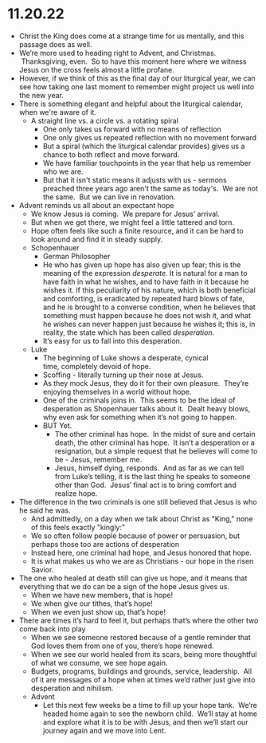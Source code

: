 # 11.20.22

* Christ the King does come at a strange time for us mentally, and this passage does as well.
* We’re more used to heading right to Advent, and Christmas.  Thanksgiving, even.  So to have this moment here where we witness Jesus on the cross feels almost a little profane.
* However, if we think of this as the final day of our liturgical year, we can see how taking one last moment to remember might project us well into the new year.
* There is something elegant and helpful about the liturgical calendar, when we're aware of it.
	* A straight line vs. a circle vs. a rotating spiral
		* One only takes us forward with no means of reflection
		* One only gives us repeated reflection with no movement forward
		* But a spiral (which the liturgical calendar provides) gives us a chance to both reflect and move forward.
		* We have familiar touchpoints in the year that help us remember who we are.
		* But that it isn't static means it adjusts with us - sermons preached three years ago aren't the same as today's.  We are not the same.  But we can live in renovation.
* Advent reminds us all about an expectant hope
	* We know Jesus is coming.  We prepare for Jesus’ arrival.
	* But when we get there, we might feel a little tattered and torn.
	* Hope often feels like such a finite resource, and it can be hard to look around and find it in steady supply.
	* Schopenhauer
		* German Philosopher
		* He who has given up hope has also given up fear; this is the meaning of the expression _desperate_. It is natural for a man to have faith in what he wishes, and to have faith in it because he wishes it. If this peculiarity of his nature, which is both beneficial and comforting, is eradicated by repeated hard blows of fate, and he is brought to a converse condition, when he believes that something must happen because he does not wish it, and what he wishes can never happen just because he wishes it; this is, in reality, the state which has been called _desperation_.
		* It’s easy for us to fall into this desperation.  
	* Luke
		* The beginning of Luke shows a desperate, cynical time, completely devoid of hope.  
		* Scoffing - literally turning up their nose at Jesus.  
		* As they mock Jesus, they do it for their own pleasure.  They’re enjoying themselves in a world without hope.  
		* One of the criminals joins in.  This seems to be the ideal of desperation as Shopenhauer talks about it.  Dealt heavy blows, why even ask for something when it’s not going to happen.
		* BUT Yet.
			* The other criminal has hope.  In the midst of sure and certain death, the other criminal has hope.  It isn’t a desperation or a resignation, but a simple request that he believes will come to be - Jesus, remember me.
			* Jesus, himself dying, responds.  And as far as we can tell from Luke’s telling, it is the last thing he speaks to someone other than God.  Jesus’ final act is to bring comfort and realize hope.
* The difference in the two criminals is one still believed that Jesus is who he said he was.
	* And admittedly, on a day when we talk about Christ as "King," none of this feels exactly "kingly:"
	* We so often follow people because of power or persuasion, but perhaps those too are actions of desperation
	* Instead here, one criminal had hope, and Jesus honored that hope.
	* It is what makes us who we are as Christians - our hope in the risen Savior.  
* The one who healed at death still can give us hope, and it means that everything that we do can be a sign of the hope Jesus gives us.
	* When we have new members, that is hope!
	* We when give our tithes, that’s hope!
	* When we even just show up, that’s hope!
* There are times it’s hard to feel it, but perhaps that’s where the other two come back into play
	* When we see someone restored because of a gentle reminder that God loves them from one of you, there’s hope renewed.
	* When we see our world healed from its scars, being more thoughtful of what we consume, we see hope again.
	* Budgets, programs, buildings and grounds, service, leadership.  All of it are messages of a hope when at times we’d rather just give into desperation and nihilism.
	* Advent
		* Let this next few weeks be a time to fill up your hope tank.  We’re headed home again to see the newborn child.  We’ll stay at home and explore what it is to be with Jesus, and then we’ll start our journey again and we move into Lent.
